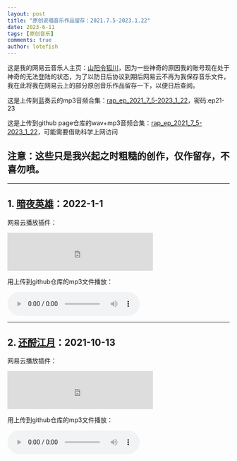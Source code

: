 ```yaml
---
layout: post
title: "原创说唱音乐作品留存：2021.7.5-2023.1.22"
date: 2023-6-11
tags: [原创音乐]
comments: true
author: lotefish
---
```

这是我的网易云音乐人主页：[山阳令狐川](https://music.163.com/#/artist?id=32602512)，因为一些神奇的原因我的账号现在处于神奇的无法登陆的状态，为了以防日后协议到期后网易云不再为我保存音乐文件，我在此将我在网易云上的部分原创音乐作品留存一下，以便日后查阅。

这是上传到蓝奏云的mp3音频合集：[rap_ep_2021_7_5-2023_1_22](https://lotefish.lanzouc.com/b04wa9q8f)，密码:ep21-23

这是上传到github page仓库的wav+mp3音频合集：[rap_ep_2021_7_5-2023_1_22](https://github.com/lotefish/lotefish.github.io/tree/main/assets/rap_ep_2021_7_5-2023_1_22)，可能需要借助科学上网访问

## 注意：这些只是我兴起之时粗糙的创作，仅作留存，不喜勿喷。

---

## 1. [暗夜英雄](https://music.163.com/#/song?id=1908368196)：2022-1-1

网易云播放插件：

<iframe 
frameborder="no" border="0" marginwidth="0" marginheight="0" width=330 height=86 src="https://music.163.com/outchain/player?type=2&id=1908368196&auto=0&height=66">
</iframe>

用上传到github仓库的mp3文件播放：

<audio controls>
  <source src="https://github.com/lotefish/lotefish.github.io/raw/main/assets/rap_ep_2021_7_5-2023_1_22/dark_night_hero.mp3" type="audio/mp3">
</audio>

---

## 2. [还酹江月](https://music.163.com/#/song?id=1886701314)：2021-10-13

网易云播放插件：

<iframe 
frameborder="no" border="0" marginwidth="0" marginheight="0" width=330 height=86 src="https://music.163.com/outchain/player?type=2&id=1886701314&auto=0&height=66">
</iframe>

用上传到github仓库的mp3文件播放：

<audio controls>
  <source src="https://github.com/lotefish/lotefish.github.io/raw/main/assets/rap_ep_2021_7_5-2023_1_22/toast_to_moon.mp3" type="audio/mp3">
</audio>
